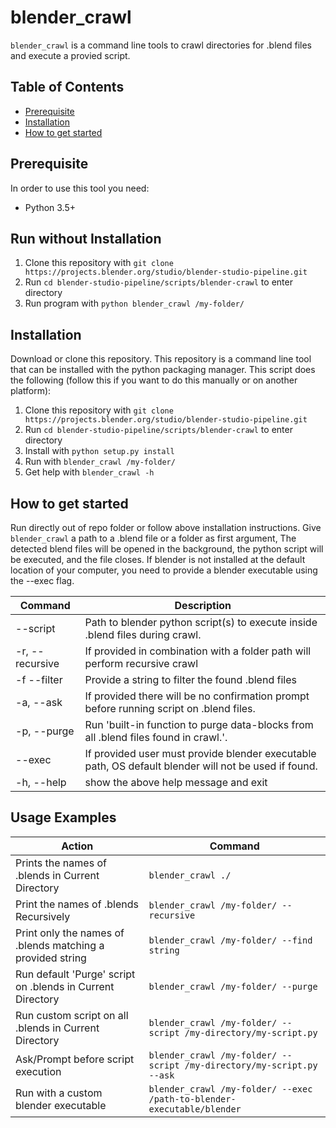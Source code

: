 # blender_crawl
`blender_crawl` is a command line tools to crawl directories for .blend files and execute a provied script.
## Table of Contents
- [Prerequisite](#prerequisite)
- [Installation](#installation)
- [How to get started](#how-to-get-started)

## Prerequisite
In order to use this tool you need:
- Python 3.5+

## Run without Installation
1. Clone this repository with `git clone https://projects.blender.org/studio/blender-studio-pipeline.git`
2. Run `cd blender-studio-pipeline/scripts/blender-crawl` to enter directory
3. Run program with `python blender_crawl /my-folder/` 

## Installation
Download or clone this repository.
This repository is a command line tool that can be installed with the python packaging manager. 
This script does the following (follow this if you want to do this manually or on another platform):

1. Clone this repository with `git clone https://projects.blender.org/studio/blender-studio-pipeline.git`
2. Run `cd blender-studio-pipeline/scripts/blender-crawl` to enter directory
3. Install with `python setup.py install`
4. Run with `blender_crawl /my-folder/`
5. Get help with `blender_crawl -h`


## How to get started
Run directly out of repo folder or follow above installation instructions. Give `blender_crawl` a path to a .blend file or a folder as first argument, The detected blend files will be opened in the background, the python script will be executed, and the file closes. If blender is not installed at the default location of your computer, you need to provide a blender executable using the --exec flag.

| Command      | Description |
| ----------- | ----------- |
| --script| Path to blender python script(s) to execute inside .blend files during crawl.|
| -r, --recursive| If provided in combination with a folder path will perform recursive crawl|
| -f  --filter| Provide a string to filter the found .blend files|
| -a, --ask| If provided there will be no confirmation prompt before running script on .blend files.|
| -p, --purge| Run 'built-in function to purge data-blocks from all .blend files found in crawl.'.|
| --exec| If provided user must provide blender executable path, OS default blender will not be used if found.|
| -h, --help| show the above help message and exit|


## Usage Examples

| Action | Command |
| ----------- | ----------- |
|Prints the names of .blends in Current Directory  | `blender_crawl ./` |
|Print the names of .blends Recursively | `blender_crawl /my-folder/ --recursive` | 
|Print only the names of .blends matching a provided string |`blender_crawl /my-folder/ --find string`|
|Run default 'Purge' script on .blends in Current Directory |`blender_crawl /my-folder/ --purge`|
|Run custom script on all .blends in Current Directory |`blender_crawl /my-folder/ --script /my-directory/my-script.py`|
|Ask/Prompt before script execution|`blender_crawl /my-folder/ --script /my-directory/my-script.py --ask`|
|Run with a custom blender executable|`blender_crawl /my-folder/ --exec /path-to-blender-executable/blender`|

